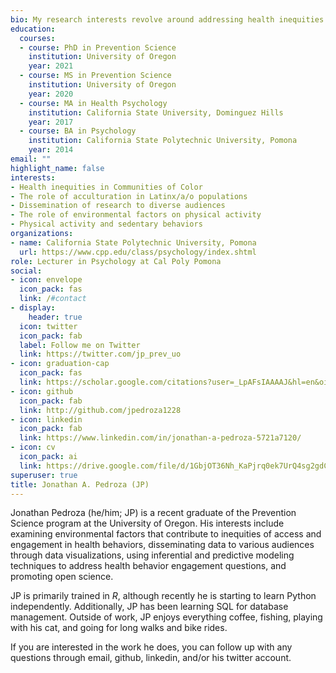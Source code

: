 ```yaml
---
bio: My research interests revolve around addressing health inequities in underrepresented populations.
education:
  courses:
  - course: PhD in Prevention Science
    institution: University of Oregon
    year: 2021
  - course: MS in Prevention Science
    institution: University of Oregon
    year: 2020
  - course: MA in Health Psychology
    institution: California State University, Dominguez Hills
    year: 2017
  - course: BA in Psychology
    institution: California State Polytechnic University, Pomona
    year: 2014
email: ""
highlight_name: false
interests:
- Health inequities in Communities of Color
- The role of acculturation in Latinx/a/o populations
- Dissemination of research to diverse audiences
- The role of environmental factors on physical activity
- Physical activity and sedentary behaviors
organizations:
- name: California State Polytechnic University, Pomona
  url: https://www.cpp.edu/class/psychology/index.shtml
role: Lecturer in Psychology at Cal Poly Pomona
social:
- icon: envelope
  icon_pack: fas
  link: /#contact
- display:
    header: true
  icon: twitter
  icon_pack: fab
  label: Follow me on Twitter
  link: https://twitter.com/jp_prev_uo
- icon: graduation-cap
  icon_pack: fas
  link: https://scholar.google.com/citations?user=_LpAFsIAAAAJ&hl=en&oi=ao
- icon: github
  icon_pack: fab
  link: http://github.com/jpedroza1228
- icon: linkedin
  icon_pack: fab
  link: https://www.linkedin.com/in/jonathan-a-pedroza-5721a7120/
- icon: cv
  icon_pack: ai
  link: https://drive.google.com/file/d/1GbjOT36Nh_KaPjrq0ek7UrQ4sg2gdCGQ/view?usp=sharing
superuser: true
title: Jonathan A. Pedroza (JP)
---
```


Jonathan Pedroza (he/him; JP) is a recent graduate of the Prevention Science program at the University of Oregon. His interests include examining environmental factors that contribute to inequities of access and engagement in health behaviors, disseminating data to various audiences through data visualizations, using inferential and predictive modeling techniques to address health behavior engagement questions, and promoting open science. 

JP is primarily trained in *R*, although recently he is starting to learn Python independently. Additionally, JP has been learning SQL for database management. Outside of work, JP enjoys everything coffee, fishing, playing with his cat, and going for long walks and bike rides. 

If you are interested in the work he does, you can follow up with any questions through email, github, linkedin, and/or his twitter account. 

